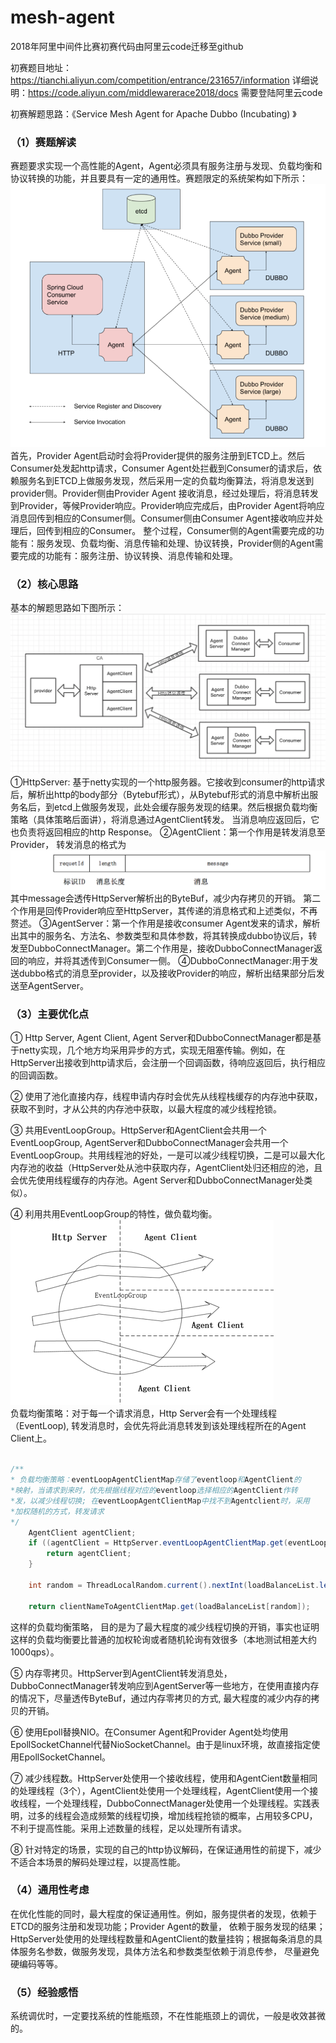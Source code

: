 # mesh-agent
2018年阿里中间件比赛初赛代码由阿里云code迁移至github

初赛题目地址：https://tianchi.aliyun.com/competition/entrance/231657/information
详细说明：https://code.aliyun.com/middlewarerace2018/docs  需要登陆阿里云code

初赛解题思路：《Service Mesh Agent for Apache Dubbo (Incubating) 》

### （1）赛题解读
赛题要求实现一个高性能的Agent，Agent必须具有服务注册与发现、负载均衡和协议转换的功能，并且要具有一定的通用性。赛题限定的系统架构如下所示：  
![赛题系统架构图](/images/structure.png)  
首先，Provider Agent启动时会将Provider提供的服务注册到ETCD上。然后Consumer处发起http请求，Consumer Agent处拦截到Consumer的请求后，依赖服务名到ETCD上做服务发现，然后采用一定的负载均衡算法，将消息发送到provider侧。Provider侧由Provider Agent 接收消息，经过处理后，将消息转发到Provider，等候Provider响应。Provider响应完成后，由Provider Agent将响应消息回传到相应的Consumer侧。Consumer侧由Consumer Agent接收响应并处理后，回传到相应的Consumer。
整个过程，Consumer侧的Agent需要完成的功能有：服务发现、负载均衡、消息传输和处理、协议转换，Provider侧的Agent需要完成的功能有：服务注册、协议转换、消息传输和处理。

### （2）核心思路
基本的解题思路如下图所示：  
![基本解题思路](/images/dataflow.png)  
①HttpServer: 基于netty实现的一个http服务器。它接收到consumer的http请求后，解析出http的body部分（Bytebuf形式），从Bytebuf形式的消息中解析出服务名后，到etcd上做服务发现，此处会缓存服务发现的结果。然后根据负载均衡策略（具体策略后面讲），将消息通过AgentClient转发。 当消息响应返回后，它也负责将返回相应的http Response。
②AgentClient：第一个作用是转发消息至Provider， 转发消息的格式为  
![消息格式](/images/filed.png)    
其中message会透传HttpServer解析出的ByteBuf，减少内存拷贝的开销。
第二个作用是回传Provider响应至HttpServer，其传递的消息格式和上述类似，不再赘述。
③AgentServer：第一个作用是接收consumer Agent发来的请求，解析出其中的服务名、方法名、参数类型和具体参数，将其转换成dubbo协议后，转发至DubboConnectManager。第二个作用是，接收DubboConnectManager返回的响应，并将其透传到Consumer一侧。
④DubboConnectManager:用于发送dubbo格式的消息至provider，以及接收Provider的响应，解析出结果部分后发送至AgentServer。

### （3）主要优化点
① Http Server, Agent Client, Agent Server和DubboConnectManager都是基于netty实现，几个地方均采用异步的方式，实现无阻塞传输。例如，在HttpServer出接收到http请求后，会注册一个回调函数，待响应返回后，执行相应的回调函数。  

② 使用了池化直接内存，线程申请内存时会优先从线程栈缓存的内存池中获取，获取不到时，才从公共的内存池中获取，以最大程度的减少线程抢锁。   

③ 共用EventLoopGroup。HttpServer和AgentClient会共用一个EventLoopGroup, AgentServer和DubboConnectManager会共用一个EventLoopGroup。共用线程池的好处，一是可以减少线程切换，二是可以最大化内存池的收益（HttpServer处从池中获取内存，AgentClient处归还相应的池，且会优先使用线程缓存的内存池。Agent Server和DubboConnectManager处类似）。   

④ 利用共用EventLoopGroup的特性，做负载均衡。  
![负载均衡](/images/commongroup.png)  
负载均衡策略：对于每一个请求消息，Http Server会有一个处理线程（EventLoop), 转发消息时，会优先将此消息转发到该处理线程所在的Agent Client上。
```Java

/**
* 负载均衡策略：eventLoopAgentClientMap存储了eventloop和AgentClient的
*映射，当请求到来时，优先根据线程对应的eventloop选择相应的AgentClient作转
*发，以减少线程切换; 在eventLoopAgentClientMap中找不到Agentclient时，采用
*加权随机的方式，转发请求
*/
    AgentClient agentClient;
    if ((agentClient = HttpServer.eventLoopAgentClientMap.get(eventLoop)!= null) { 
        return agentClient;
    }

    int random = ThreadLocalRandom.current().nextInt(loadBalanceList.length);

    return clientNameToAgentClientMap.get(loadBalanceList[random]);
```

这样的负载均衡策略， 目的是为了最大程度的减少线程切换的开销，事实也证明这样的负载均衡要比普通的加权轮询或者随机轮询有效很多（本地测试相差大约1000qps）。  

⑤ 内存零拷贝。HttpServer到AgentClient转发消息处，DubboConnectManager转发响应到AgentServer等一些地方，在使用直接内存的情况下，尽量透传ByteBuf，通过内存零拷贝的方式, 最大程度的减少内存的拷贝的开销。  

⑥ 使用Epoll替换NIO。在Consumer Agent和Provider Agent处均使用EpollSocketChannel代替NioSocketChannel。由于是linux环境，故直接指定使用EpollSocketChannel。

⑦ 减少线程数。HttpServer处使用一个接收线程，使用和AgentCient数量相同的处理线程（3个），AgentClient处使用一个处理线程，AgentClient使用一个接收线程，一个处理线程，DubboConnectManager处使用一个处理线程。实践表明，过多的线程会造成频繁的线程切换，增加线程抢锁的概率，占用较多CPU，不利于提高性能。采用上述数量的线程，足以处理所有请求。  

⑧ 针对特定的场景，实现的自己的http协议解码，在保证通用性的前提下，减少不适合本场景的解码处理过程，以提高性能。

### （4）通用性考虑
在优化性能的同时，最大程度的保证通用性。例如，服务提供者的发现，依赖于ETCD的服务注册和发现功能；Provider Agent的数量， 依赖于服务发现的结果；HttpServer处使用的处理线程数量和AgentClient的数量挂钩；根据每条消息的具体服务名参数，做服务发现，具体方法名和参数类型依赖于消息传参， 尽量避免硬编码等等。

### （5）经验感悟

系统调优时，一定要找系统的性能瓶颈，不在性能瓶颈上的调优，一般是收效甚微的。



